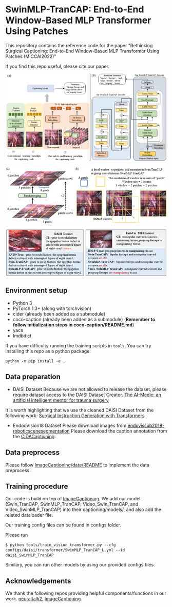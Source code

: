 # SwinMLP-TranCAP: End-to-End Window-Based MLP Transformer Using Patches
This repository contains the reference code for the paper "Rethinking Surgical Captioning: End-to-End Window-Based MLP Transformer Using Patches (MICCAI2022)"

If you find this repo useful, please cite our paper.

<p align="center">
  <img src="figures/Figure1_v3.png" alt="SwinMLP-TranCAP" width="600"/>
</p>

<p align="center">
  <img src="figures/Figure2.png" alt="window-based model using patches" width="600"/>
</p>

<p align="center">
  <img src="figures/Figure3.png" alt="result" width="600"/>
</p>

## Environment setup
- Python 3
- PyTorch 1.3+ (along with torchvision)
- cider (already been added as a submodule)
- coco-caption (already been added as a submodule) (**Remember to follow initialization steps in coco-caption/README.md**)
- yacs
- lmdbdict

If you have difficulty running the training scripts in `tools`. You can try installing this repo as a python package:

```
python -m pip install -e .
```

## Data preparation
- DAISI Dataset
Because we are not allowed to release the dataset, please require dataset access to the DAISI Dataset Creator.
[The AI-Medic: an artificial intelligent mentor for trauma surgery](https://www.tandfonline.com/doi/abs/10.1080/21681163.2020.1835548?journalCode=tciv20)

It is worth highlighting that we use the cleaned DAISI Dataset from the following work:
[Surgical Instruction Generation with Transformers](https://arxiv.org/pdf/2107.06964.pdf)

- EndooVision18 Dataset
Please download images from [endovissub2018-roboticscenesegmentation](https://endovissub2018-roboticscenesegmentation.grand-challenge.org/Data/)
Please download the caption annotation from the [CIDACaptioning](https://github.com/XuMengyaAmy/CIDACaptioning).


## Data preprocess
Please follow [ImageCaptioning/data/README](https://github.com/ruotianluo/ImageCaptioning.pytorch/blob/master/data/README.md) to implement the data preprocess.


## Training procedure
Our code is build on top of [ImageCaptioning](https://github.com/ruotianluo/ImageCaptioning.pytorch). 
We add our model (Swin_TranCAP, SwinMLP_TranCAP, Video_Swin_TranCAP, and Video_SwinMLP_TranCAP) into their captioning/models/, and also add the related dataloader file.

Our training config files can be found in configs folder.

Please run
```
$ python tools/train_vision_transformer.py --cfg configs/daisi/transformer/SwinMLP_TranCAP_L.yml --id daisi_SwinMLP_TranCAP
```

Similary, you can run other models by using our provided configs files.

## Acknowledgements
We thank the following repos providing helpful components/functions in our work.
[neuraltalk2](https://github.com/karpathy/neuraltalk2),
[ImageCaptioning](https://github.com/ruotianluo/ImageCaptioning.pytorch)
